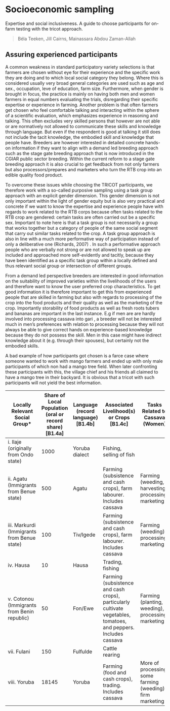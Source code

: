 # Socioeconomic sampling

Expertise and social inclusiveness. A guide to choose participants for on-farm testing with the tricot approach.  

> Béla Teeken, Jill Cairns, Mainassara Abdou Zaman-Allah

## Assuring experienced participants

A common weakness in standard participatory variety selections is that farmers are chosen without eye for their experience and the specific work they are doing and to which local social category they belong. Where this is considered usually very broad general categories are used such as age and sex., occupation, leve of education, farm size. Furthermore, when gender is brought in focus, the practice is mainly on having both men and women farmers in equal numbers evaluating the trials, disregarding their specific expertise or experience in farming. Another problem is that often farmers get chosen who feel comfortable talking and interacting within the sphere of a scientific evaluation, which emphasizes experience in reasoning and talking. This often excludes very skilled persons that however are not able or are normatively not allowed to communicate these skills and knowledge through language. But even if the respondent is good at talking it still does not include the tacit knowledge, the embodied skill and knowledge that people have. Breeders are however interested in detailed concrete hands-on information if they want to align with a demand led breeding approach such as the stage gate breeding approach that is now introduced in the CGIAR public sector breeding. Within the current reform to a stage gate breeding approach it is also crucial to get feedback from not only farmers but also processors/prepares and marketers who turn the RTB crop into an edible quality food product.

To overcome these issues while choosing the TRICOT participants, we therefore work with a so-called purposive sampling using a task group approach with an explicit gender dimension. This gender dimension is not only important within the light of gender equity but is also very practical and concrete if we want to know the expertise and experience people have with regards to work related to the RTB corps because often tasks related to the RTB crop are gendered: certain tasks are often carried out be a specific sex. Important to note here is that a task group is not necessarily a group that works together but a category of people of the same social segment that carry out similar tasks related to the crop.
A task group approach is also in line with a much more performative way of participation instead of only a deliberative one (Richards, 2007) . In such a performative approach people who are verbally not strong or are not allowed to speak up are included and approached more self-evidently and tacitly, because they have been identified as a specific task group within a locally defined and thus relevant social group or intersection of different groups.

From a demand led perspective breeders are interested in good information on the suitability of improved varieties within the livelihoods of the users and therefore want to know the user preferred crop characteristics. To get good information it is therefore important to get this from experienced people that are skilled in farming but also with regards to processing of the crop into the food products and their quality as well as the marketing of the crop. Importantly storability of food products as well as fresh roots tubers and bananas are important in the last instance.  E.g if men are are hardly involved into processing cassava into gari , a breeder will not be interested much in men’s preferences with relation to processing because they will not always be able to give correct hands on experience-based knowledge because they do not possess the skill. Men in this case might have indirect knowledge about it (e.g. through their spouses), but certainly not the embodied skills.

A bad example of how participants got chosen is a farce case where someone wanted to work with mango farmers and ended up with only male participants of which non had a mango tree field. When later confronting these participants with this, the village chief and his friends all claimed to have a mango tree in their backyard. It is obvious that a tricot with such participants will not yield the best information.


| Locally Relevant Social Group*                     | Share of Local Population (oral or record share) [B1.4a] | Language (record language) [B1.4b] | Associated Livelihood(s) or Crops [B1.4c]                                           | Tasks Related to Cassava (Women)                      | Tasks Related to Cassava (Men)                          | Better Off Group(s)? (Yes=1, No=2) [B1.4d] | Politically Active & Influential Group(s)? (Yes=1, No=2) [B1.4e] |
|----------------------------------------------------|----------------------------------------------------------|-------------------------------------|------------------------------------------------------------------------------------|------------------------------------------------------|--------------------------------------------------------|------------------------------------------|---------------------------------------------------------------|
| i. Ilaje (originally from Ondo state)             | 1000                                                     | Yoruba dialect                      | Fishing, selling of fish                                                          |                                                      |                                                        | 2                                        | 2                                                             |
| ii. Agatu (Immigrants from Benue state)           | 500                                                      | Agatu                                | Farming (subsistence and cash crops), farm labourer. Includes cassava             | Farming (weeding, harvesting), processing, marketing | Farming (weeding, planting, harvesting), marketing of fresh roots | 2                                        | 2                                                             |
| iii. Markurdi (Immigrants from Benue state)       | 100                                                      | Tiv/Igede                            | Farming (subsistence and cash crops), farm labourer. Includes cassava             | Farming (weeding), processing, marketing            | Farming, marketing of fresh roots                        | 2                                        | 2                                                             |
| iv. Hausa                                         | 10                                                       | Hausa                                | Trading, fishing                                                                 |                                                      |                                                        | 2                                        | 2                                                             |
| v. Cotonou (Immigrants from Benin republic)       | 50                                                       | Fon/Ewe                              | Farming (subsistence and cash crops), particularly cultivate vegetables, tomatoes, and peppers. Includes cassava | Farming (planting, weeding), processing, marketing   | Farming and occasional processing                      | 2                                        | 2                                                             |
| vii. Fulani                                       | 150                                                      | Fulfulde                             | Cattle rearing                                                                    |                                                      |                                                        | 2                                        | 2                                                             |
| viii. Yoruba                                      | 18145                                                    | Yoruba                               | Farming (food and cash crops), trading. Includes cassava                          | More of processing, some farming (weeding), firm marketing | Farming, marketing of fresh roots                        | 1                                        | 1                                                             |

